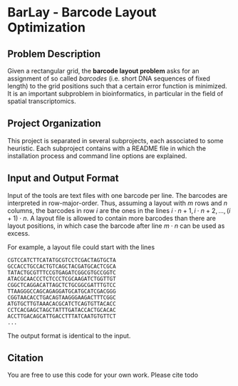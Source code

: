 # BarLay - Barcode Layout Optimization

## Problem Description

Given a rectangular grid, the **barcode layout problem** asks for an assignment of so called _barcodes_ (i.e. short DNA sequences of fixed length) to the grid positions such that a certain error function is minimized. It is an important subproblem in bioinformatics, in particular in the field of spatial transcriptomics.



## Project Organization

This project is separated in several subprojects, each associated to some heuristic. Each subproject contains with a README file in which the installation process and command line options are explained. 

## Input and Output Format

Input of the tools are text files with one barcode per line. The barcodes are interpreted in row-major-order. Thus, assuming a layout with $`m`$ rows and $`n`$ columns, the barcodes in row $`i`$ are the ones in the lines $`i\cdot n + 1, i\cdot n + 2, ..., (i+1)\cdot n`$. A layout file is allowed to contain more barcodes than there are layout positions, in which case the barcode after line $`m\cdot n`$ can be used as excess.

For example, a layout file could start with the lines

    CGTCCATCTTCATATGCGTCCTCGACTAGTGCTA
    GCCACCTGCCACTGTCAGCTACGATGCACTCGCA
    TATACTGCGTTTCCGTGAGATCGGCGTGCCGGTC
    ATACGCAACCCTCTCCCTCGCAAGATCTGGTTGT
    CGGCTCAGGACATTAGCTCTGCGGCGATTTGTCC
    TTAAGGGCCAGCAGAGGATGCATGCATCGACGGG
    CGGTAACACCTGACAGTAAGGGAAGACTTTCGGC
    ATGTGCTTGTAAACACGCATCTCAGTGTTACACC
    CCTCACGAGCTAGCTATTTGATACCACTGCACAC
    ACCTTGACAGCATTGACCTTTATCAATGTGTTCT
    ...

The output format is identical to the input. 

## Citation

You are free to use this code for your own work. Please cite todo
